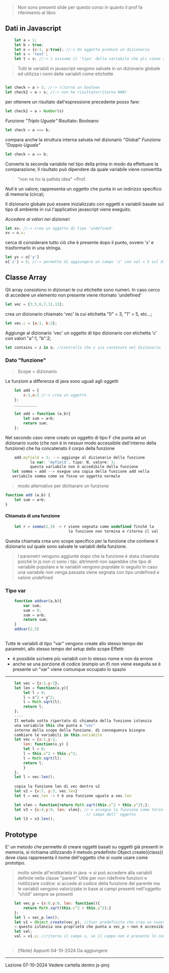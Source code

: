 > Non sono presenti slide per questo corso in quanto il prof fa riferimento al libro

## Dati in Javascript
```Javascript
	let a = 1;
	let b = true;
	let o = {x:1, y:true}; //-> Un oggetto produce un dizionario
	let s = 'text';
	let t = s; //-> t asssume il 'tipo' della variabile che gli viene assegnata e chiaramente anche lo stesso contenuto
```
> Tutti le variabili in javascript vengono salvate in un dizionario globale ed utilizza i nomi delle variabili come etichette
```Javascript

let check = a > 2; //-> ritorna un boolean
let check2 = a > s; //-> non ha risultato(ritorna NAN)
```
per ottenere un risultato dall'espressione precedente posso fare: 
```Javascript
let check2 = a > Number(s)

```

*Funzione "Triplo Uguale"*
Risultato: Booleano
```Javascript
let check = a === b;
```
compara anche la struttura interna salvata nel dizionario "Global"
*Funzione "Doppio Uguale"*
```Javascript
let check = a == b;
```
Converte la seconda variabile nel tipo della prima in modo da effettuare la comparazione;
Il risultato può dipendere da quale variabile viene convertita
> "non ne ho la pallida idea" ~Prof.

*Null* è un valore; rappresenta un oggetto che punta in un indirizzo specifico di memoria (circa);


Il dizionario globale può essere inizializzato con oggetti e variabili basate sul tipo di ambiente in cui l'applicativo javascript viene eseguito.

*Accedere ai valori nei dizionari*
```Javascript
let xv; //-> crea un oggetto di tipo 'undefined'
xv = o.x;
```
cerca di considerare tutto ciò che è presente dopo il punto, ovvero 'x' e trasformarlo in una stringa.
```Javascript
let yv = o['y']
o['z'] = 5; //-> permette di aggiungere un campo 'z' con val = 5 sul dizionario 'O'
```

## Classe Array
Gli array consistono in dizionari le cui etichette sono numeri.
In caso cerco di accedere un elemento non presente viene ritornato 'undefined'
```Javascript
let vec = [3,5,6,7,11,13];
```
crea un dizionario chiamato 'vec' la cui etichetta "0" = 3, "1" = 5, etc...;
```Javascript
let vec.c = {a:1, b:2};
```
Aggiunge al dizionario 'vec' un oggetto di tipo dizionario con etichetta 'c' con valori "a":1, "b":2;

```Javascript
let contains = z in o; //controlla che z sia contenuto nel dizionario 'o'
```

### Dato "funzione"
>Scope = dizionario

Le funzioni a differenza di java sono uguali agli oggetti
```Javascript
	let add = {
		x:1,a:2 //-> crea un oggetto
	};
	__________
	
	let add = function (a,b){
		let sum = a+b;
		return sum;
	};
```
 Nel secondo caso viene creato un oggetto di tipo F che punta ad un dizionario vuoto (che non è in nessun modo accessibile dall'interno della funzione) che ha concatenato il corpo della funzione
 ```Javascript
	 add.myfield = 3; --> aggiunge al dizionario della funzione
			la var: 'myfield', tipo: N, valore: 3;
			questa variabile non è accedibile dalla funzione
	let somma = add --> esegue una copia della funzione add nella
	veriabile somma come se fosse un oggetto normale
```

> modo alternativo per dichiarare un funzione
```Javascript
function add (a,b) {
	let sum = a+b;
}
```

#### Chiamata di una funzione
```Javascript
	let r = somma(2,5) -> r viene segnata come undefined finché la
							la funzione non termina e ritorna il val
```

Questa chiamata crea uno scope specifico per la funzione che contiene il dizionario sul quale sono salvate le variabili della funzione.
> I parametri vengono aggiunte dopo che la funzione è stata chiamata poiché in js non ci sono i tipi, altrimenti non saprebbe che tipo di variabile popolare e le variabili vengono popolate in seguito
> In caso una variabile non venga passata viene segnata con tipo undefined e valore undefined

### Tipo var
```Javascript
	function addvar(a,b){
		var sum;
		sum = 0;
		sum = a+b;
		return sum;
	}
	addvar(2,5)
	
```
Tutte le variabili di tipo "var" vengono create allo stesso tempo dei parametri, allo stesso tempo del setup dello scope
Effetti:
- è possibile scrivere più variabili con lo stesso nome e non da errore
- anche se una porzione di codice (esmpio un if) non viene eseguita se è presente un "var" viene comunque occupato lo spazio
---

```Javascript
	let vec = {x:1,y:2};
	let len = function(x,y){
		let l = 0;
		l = x^2 + y^2;
		l = Math.sqrt(l);
		return l;
	};
	----
	Il metodo sotto riportato di chiamata della funzione istanzia
	una variabile this che punta a "vec" 
	interno della scope della funzione, di conseguenza bisogna
	cambiare le variabili in this.variabile
	let vec = {x:1,y:2,
		len: function(x,y) {
		let l = 0;
		l = this.x^2 + this.y^2;
		l = Math.sqrt(l);
		return l;
		}
	};
	let l = vec.len();
	
	copia la funzione len di vec dentro v2
	let v2 = {x:7, y:3, vec.len}
	let t = vec.len -> t è una funzione uguale a vec.len

	let vlen = function{return Math.sqrt(this.x^2 + this.y^2);};
	let v3 = {x:4,y:9, len: vlen}; //-> assegna la funzione come terzo
									// campo dell' oggetto
	let l3 = v3.len();
```

## Prototype
E' un metodo che permette di creare oggetti basati su oggetti già presenti in memoria, si richiama utilizzando il metodo predefinito Object.create({class}) dove class rappresenta il nome dell'oggetto che si vuole usare come prototipo.
> molto simile all'eriditarietà in java -> si può accedere alla variabili definite nella classe "parent"
>Utile per non ridefinire funzioni e riutilizzare codice: si accede al codice della funzione del parente ma le variabili vengono valorizzate in base ai campi presenti nell'oggetto "child" sempre se presenti

```Javascript
	let vec_p = {x:0,y:0, len: function(){
		return Math.sqrt(this.x^2 + this.y^2);}
	};
	let l = vec_p.len();
	let v1 = Object.create(vec_p), //func predefinita che crea un nuovo oggetto -> seguendo come prototipo l'oggetto passato
	<-questo istanzia una proprietà che punta a vec_p <-non è accessibile
	let val;
	val = v1.x; //ritorna il campo x, se il campo non è presente lo cerca nel suo prototype
	
```

> [!Note] Appunti 04-10-2024
> Da aggiungere

____
Lezione 07-10-2024
Vedere cartella dentro js-proj